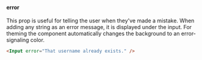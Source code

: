 #### error

This prop is useful for telling the user when they've made a mistake. When adding any string as an error message, it is displayed under the input. For theming the component automatically changes the background to an error-signaling color.

```html
<Input error="That username already exists." />
```
